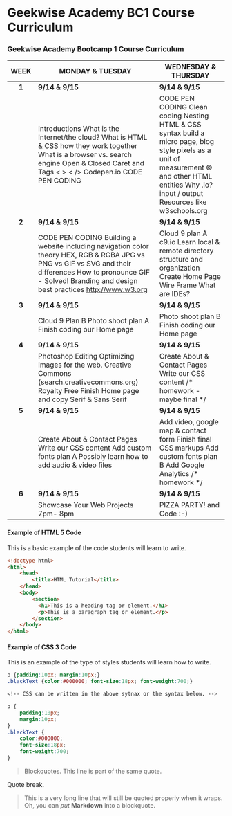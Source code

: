 # Geekwise Academy BC1 Course Curriculum
### Geekwise Academy Bootcamp 1 Course Curriculum

| WEEK        | MONDAY & TUESDAY        | WEDNESDAY & THURSDAY    |
| :----: |----| ----|
| **1**    | **9/14 & 9/15**    | **9/14 & 9/15**    |
|      | Introductions What is the Internet/the cloud? What is HTML & CSS how they work together What is a browser vs. search engine Open & Closed Caret and Tags < > < /> Codepen.io CODE PEN CODING      |    CODE PEN CODING Clean coding Nesting HTML & CSS syntax  build a micro page, blog style pixels as a unit of measurement &copy; and other HTML entities Why .io? input / output Resources like w3schools.org |
| **2**    | **9/14 & 9/15**    | **9/14 & 9/15**    |
|      | CODE PEN CODING Building a website including navigation color theory HEX, RGB & RGBA JPG vs PNG vs GIF vs SVG and their differences How to pronounce GIF -  Solved! Branding and design best practices http://www.w3.org      |    Cloud 9 plan A c9.io Learn local & remote directory structure and organization  Create Home Page Wire Frame What are IDEs? <!-- homework --> |
| **3**    | **9/14 & 9/15**    | **9/14 & 9/15**    |
|      | Cloud 9 Plan B Photo shoot plan A Finish coding our Home page    | Photo shoot plan B <!-- homework --> Finish coding our Home page    |
| **4**    | **9/14 & 9/15**    | **9/14 & 9/15**    |
|      | Photoshop Editing Optimizing Images for the web. Creative Commons (search.creativecommons.org) Royalty Free  Finish Home page and copy Serif & Sans Serif    | Create About & Contact Pages Write our CSS content /* homework - maybe final */    |
| **5**    | **9/14 & 9/15**    | **9/14 & 9/15**    |
|      | Create About & Contact Pages Write our CSS content Add custom fonts plan A Possibly learn how to add audio & video files      | Add video, google map & contact form Finish final CSS markups Add custom fonts plan B Add Google Analytics /* homework */ |
| **6**    | **9/14 & 9/15**    | **9/14 & 9/15**    |
|      | Showcase Your Web Projects 7pm- 8pm      | PIZZA PARTY! and Code :-) |

#### Example of HTML 5 Code
This is a basic example of the code students will learn to write.
```html
<!doctype html>
<html>
    <head>
        <title>HTML Tutorial</title>
    </head>
    <body>
        <section>
          <h1>This is a heading tag or element.</h1>
          <p>This is a paragraph tag or element.</p>
        </section>
    </body>
</html> 
```

#### Example of CSS 3 Code
This is an example of the type of styles students will learn how to write.
```css
p {padding:10px; margin:10px;}
.blackText {color:#000000; font-size:18px; font-weight:700;}

<!-- CSS can be written in the above sytnax or the syntax below. -->

p {
    padding:10px;
    margin:10px;
}
.blackText {
    color:#000000;
    font-size:18px;
    font-weight:700;
}
```


> Blockquotes.
> This line is part of the same quote.

Quote break.

> This is a very long line that will still be quoted properly when it wraps. Oh, you can *put* **Markdown** into a blockquote. 

